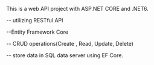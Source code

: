 This is a web API project with ASP.NET CORE and .NET6.

-- utilizing RESTful API

--Entity Framework Core

-- CRUD operations(Create , Read, Update, Delete)

-- store data in SQL data server using EF Core.
